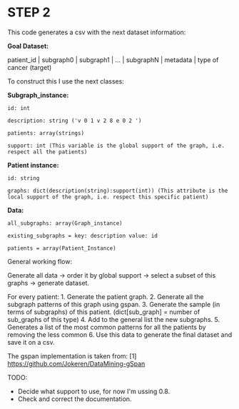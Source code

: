 # STEP 2

This code generates a csv with the next dataset information:

**Goal Dataset:**

patient_id | subgraph0 | subgraph1 | ... | subgraphN | metadata | type of cancer (target)

To construct this I use the next classes:

**Subgraph_instance:**

	id: int

	description: string ('v 0 1 v 2 8 e 0 2 ')

	patients: array(strings)

	support: int (This variable is the global support of the graph, i.e. respect all the patients)

**Patient instance:**

	id: string

	graphs: dict(description(string):support(int)) (This attribute is the local support of the graph, i.e. respect this specific patient)

**Data:**

	all_subgraphs: array(Graph_instance)

	existing_subgraphs = key: description value: id

	patients = array(Patient_Instance)

General working flow: 

Generate all data -> order it by global support -> select a subset of this graphs -> generate dataset.

For every patient:
        1. Generate the patient graph.
        2. Generate all the subgraph patterns of this graph using gspan.
        3. Generate the sample (in terms of subgraphs) of this patient.
            (dict\[sub_graph\] = number of sub_graphs of this type)
        4. Add to the general list the new subgraphs.
        5. Generates a list of the most common patterns for all the patients by removing the less common
        6. Use this data to generate the final dataset and save it on a csv.

The gspan implementation is taken from:
[1] https://github.com/Jokeren/DataMining-gSpan

TODO:
- Decide what support to use, for now I'm ussing 0.8.
- Check and correct the documentation.